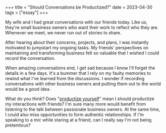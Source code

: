 +++
title = "Should Conversations be Productized?"
date = 2023-04-30
tags = ["essay"]
+++

My wife and I had great conversations with our friends today. Like us, they're small business owners who want their work to reflect who they are. Whenever we meet, we never run out of stories to share.

After hearing about their concerns, projects, and plans, I was instantly motivated to jumpstart my ongoing tasks. My friends' perspectives on maintaining and transforming business felt so valuable that I wished I could record the conversation.

When amazing conversations end, I get sad because I know I'll forget the details in a few days. It's a bummer that I rely on my faulty memories to rewind what I've learned from the discussions. I wonder if recording conversations with other business owners and putting them out to the world would be a good idea.

What do you think? Does "[productize yourself](https://nav.al/productize-yourself)" mean I should productize my interactions with friends? I'm sure many more would benefit from listening to the talk between passionate business owners. At the same time, I could also miss opportunities to form authentic relationships. If I'm speaking to a mic while staring at a friend, can I really say I'm not being pretentious?